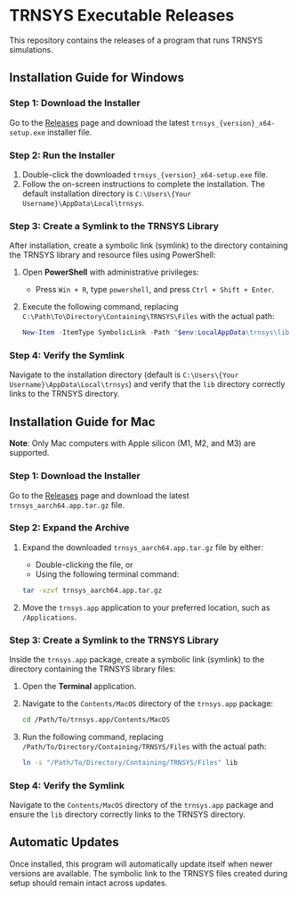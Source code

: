 # TRNSYS Executable Releases

This repository contains the releases of a program that runs TRNSYS simulations.

## Installation Guide for Windows

### Step 1: Download the Installer

Go to the [Releases](https://github.com/isentropic-dev/trnsys-exe-releases/releases) page and download the latest `trnsys_{version}_x64-setup.exe` installer file.

### Step 2: Run the Installer

1. Double-click the downloaded `trnsys_{version}_x64-setup.exe` file.
2. Follow the on-screen instructions to complete the installation. The default installation directory is `C:\Users\{Your Username}\AppData\Local\trnsys`.

### Step 3: Create a Symlink to the TRNSYS Library

After installation, create a symbolic link (symlink) to the directory containing the TRNSYS library and resource files using PowerShell:

1. Open **PowerShell** with administrative privileges:
   - Press `Win + R`, type `powershell`, and press `Ctrl + Shift + Enter`.
2. Execute the following command, replacing `C:\Path\To\Directory\Containing\TRNSYS\Files` with the actual path:

   ```powershell
   New-Item -ItemType SymbolicLink -Path "$env:LocalAppData\trnsys\lib" -Target "C:\Path\To\Directory\Containing\TRNSYS\Files"
   ````

### Step 4: Verify the Symlink

Navigate to the installation directory (default is `C:\Users\{Your Username}\AppData\Local\trnsys`) and verify that the `lib` directory correctly links to the TRNSYS directory.

## Installation Guide for Mac

**Note**: Only Mac computers with Apple silicon (M1, M2, and M3) are supported.

### Step 1: Download the Installer

Go to the [Releases](https://github.com/isentropic-dev/trnsys-exe-releases/releases) page and download the latest `trnsys_aarch64.app.tar.gz` file.

### Step 2: Expand the Archive

1. Expand the downloaded `trnsys_aarch64.app.tar.gz` file by either:
   - Double-clicking the file, or
   - Using the following terminal command:

   ```sh
   tar -xzvf trnsys_aarch64.app.tar.gz
   ````

2. Move the `trnsys.app` application to your preferred location, such as `/Applications`.

### Step 3: Create a Symlink to the TRNSYS Library

Inside the `trnsys.app` package, create a symbolic link (symlink) to the directory containing the TRNSYS library files:

1. Open the **Terminal** application.
2. Navigate to the `Contents/MacOS` directory of the `trnsys.app` package:

   ```sh
   cd /Path/To/trnsys.app/Contents/MacOS
   ````

3. Run the following command, replacing `/Path/To/Directory/Containing/TRNSYS/Files` with the actual path:

   ```sh
   ln -s "/Path/To/Directory/Containing/TRNSYS/Files" lib
   ````

### Step 4: Verify the Symlink

Navigate to the `Contents/MacOS` directory of the `trnsys.app` package and ensure the `lib` directory correctly links to the TRNSYS directory.

## Automatic Updates

Once installed, this program will automatically update itself when newer versions are available. The symbolic link to the TRNSYS files created during setup should remain intact across updates.
